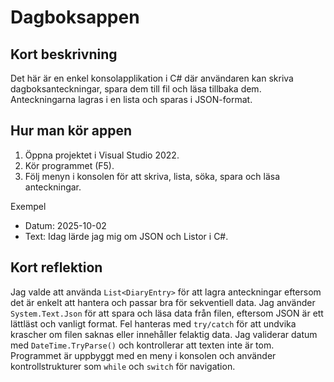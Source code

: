 # Dagboksappen

## Kort beskrivning
Det här är en enkel konsolapplikation i C# där användaren kan skriva dagboksanteckningar, spara dem till fil och läsa tillbaka dem. Anteckningarna lagras i en lista och sparas i JSON-format.

## Hur man kör appen
1. Öppna projektet i Visual Studio 2022.
2. Kör programmet (F5).
3. Följ menyn i konsolen för att skriva, lista, söka, spara och läsa anteckningar.







Exempel
- Datum: 2025-10-02
- Text: Idag lärde jag mig om JSON och Listor i C#.

## Kort reflektion
Jag valde att använda `List<DiaryEntry>` för att lagra anteckningar eftersom det är enkelt att hantera och passar bra för sekventiell data. Jag använder `System.Text.Json` för att spara och läsa data från filen, eftersom JSON är ett lättläst och vanligt format. Fel hanteras med `try/catch` för att undvika krascher om filen saknas eller innehåller felaktig data. Jag validerar datum med `DateTime.TryParse()` och kontrollerar att texten inte är tom. Programmet är uppbyggt med en meny i konsolen och använder kontrollstrukturer som `while` och `switch` för navigation.
